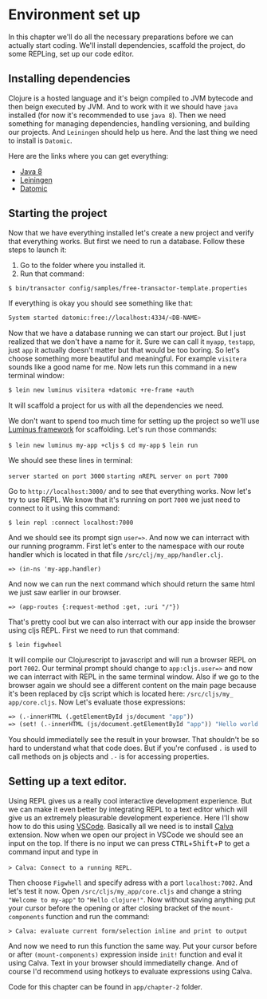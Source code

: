 # Environment set up

In this chapter we'll do all the necessary preparations before we can actually start coding. We'll install dependencies, scaffold the project, do some REPLing, set up our code editor.

## Installing dependencies

Clojure is a hosted language and it's beign compiled to JVM bytecode and then beign executed by JVM. And to work with it we should have `java` installed (for now it's recommended to use `java 8`). Then we need something for managing dependencies, handling versioning, and building our projects. And `Leiningen` should help us here. And the last thing we need to install is `Datomic`.

Here are the links where you can get everything:

 - [Java 8][java-download]
 - [Leiningen][lein-install]
 - [Datomic][datomic-download]

## Starting the project

Now that we have everything installed let's create a new project and verify that everything works. But first we need to run a database. Follow these steps to launch it:

1. Go to the folder where you installed it. 
2. Run that command: 

```bash
$ bin/transactor config/samples/free-transactor-template.properties
```
If everything is okay you should see something like that:

```bash
System started datomic:free://localhost:4334/<DB-NAME>
```
Now that we have a database running we can start our project. But I just realized that we don't have a name for it. Sure we can call it `myapp`, `testapp`, just `app` it actually doesn't matter but that would be too boring. So let's choose something more beautiful and meaningful. For example `visitera` sounds like a good name for me.  Now lets run this command in a new terminal window:

```bash
$ lein new luminus visitera +datomic +re-frame +auth
```
It will scaffold a project for us with all the dependencies we need.


We don't want to spend too much time for setting up the project so we'll use [Luminus framework][2] for scaffolding. Let's run those commands:

`$ lein new luminus my-app +cljs`
`$ cd my-app`
`$ lein run`

We should see these lines in terminal:

`server started on port 3000`
`starting nREPL server on port 7000`

Go to `http://localhost:3000/` and to see that everything works. Now let's try to use REPL. We know that it's running on port `7000` we just need to connect to it using this command:

`$ lein repl :connect localhost:7000`

And we should see its prompt sign `user=>`. And now we can interract with our running programm. First let's enter to the namespace with our route handler which is located in that file `/src/clj/my_app/handler.clj`.

`=> (in-ns 'my-app.handler)`

And now we can run the next command which should return the same html we just saw earlier in our browser.

`=> (app-routes {:request-method :get, :uri "/"})`

That's pretty cool but we can also interract with our app inside the browser using cljs REPL. First we need to run that command:

`$ lein figwheel`

It will compile our Clojurescript to javascript and will run a browser REPL on port `7002`. Our terminal prompt should change to `app:cljs.user=>` and now we can interract with REPL in the same terminal window. Also if we go to the browser again we should see a different content on the main page because it's been replaced by cljs script which is located here: `/src/cljs/my_
app/core.cljs`.  Now Let's evaluate those expressions:

```clj
=> (.-innerHTML (.getElementById js/document "app"))
=> (set! (.-innerHTML (js/document.getElementById "app")) "Hello world!")
```

 You should immediatelly see the result in your browser.  That shouldn't be so hard to understand what that code does. But if you're confused `.` is used to call methods on js objects and `.-` is for accessing properties. 

## Setting up a text editor.

Using REPL gives us a really cool interactive development experience. But we can make it even better by integrating REPL to a text editor which will give us an extremely pleasurable development experience. Here I'll show how to do this using [VSCode][3].  Basically all we need is to install [Calva][4] extension. Now when we open our project in VSCode we should see an input on the top. If there is no input we can press <kbd>CTRL</kbd>+<kbd>Shift</kbd>+<kbd>P</kbd> to get a command input and type in 

`> Calva: Connect to a running REPL`. 

Then choose `Figwhell` and specify adress with a port `localhost:7002`. And let's test it now. Open `/src/cljs/my_app/core.cljs` and change a string `"Welcome to my-app"` to `"Hello clojure!"`.  Now without saving anything put your cursor before the opening or after closing bracket of the `mount-components` function and run the command:

`> Calva: evaluate current form/selection inline and print to output`

And now we need to run this function the same way. Put your cursor before or after `(mount-components)` expression inside `init!` function and eval it using Calva. Text in your browser should immediatelly change. And of course I'd recommend using hotkeys to evaluate expressions using Calva. 

Code for this chapter can be found in `app/chapter-2` folder.







[lein-install]: https://leiningen.org/#install
[java-download]: https://www.oracle.com/technetwork/java/javase/downloads/jdk8-downloads-2133151.html
[datomic-download]: https://my.datomic.com/downloads/free
[2]: http://www.luminusweb.net/
[3]: https://code.visualstudio.com/
[4]: https://github.com/BetterThanTomorrow/calva
<!--stackedit_data:
eyJoaXN0b3J5IjpbMTA3NTQ3Njg1Niw0NTk2NDg0OV19
-->